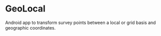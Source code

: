 # GeoLocal
Android app to transform survey points between a local or grid basis and geographic coordinates.
